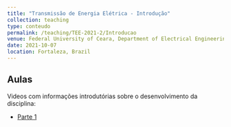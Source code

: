 ```yaml
---
title: "Transmissão de Energia Elétrica - Introdução"
collection: teaching
type: conteudo
permalink: /teaching/TEE-2021-2/Introducao
venue: Federal University of Ceara, Department of Electrical Engineering
date: 2021-10-07
location: Fortaleza, Brazil
---
```


## Aulas

Videos com informações introdutórias sobre o desenvolvimento da disciplina:
- [Parte 1](https://drive.google.com/file/d/1ErEhjp7yvoIJRXhcsWMeWZVhLr0P-NVx/view?usp=sharing)
